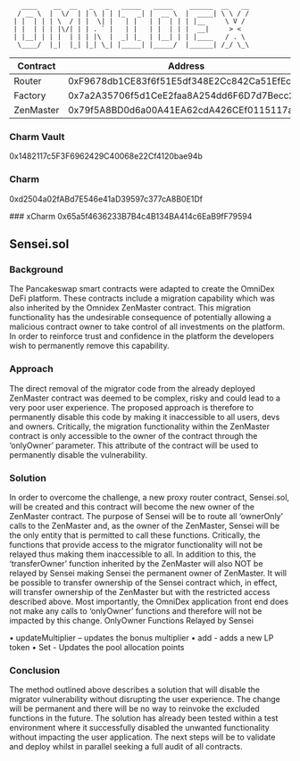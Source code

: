 ```
   ____    __  __   _   _   _____   _____    ______  __   __
  / __ \  |  \/  | | \ | | |_   _| |  __ \  |  ____| \ \ / /
 | |  | | | \  / | |  \| |   | |   | |  | | | |__     \ V / 
 | |  | | | |\/| | | . ` |   | |   | |  | | |  __|     > <  
 | |__| | | |  | | | |\  |  _| |_  | |__| | | |____   / . \ 
  \____/  |_|  |_| |_| \_| |_____| |_____/  |______| /_/ \_\
```
| Contract | Address | 
| --------------- | --------------- | 
| Router | 0xF9678db1CE83f6f51E5df348E2Cc842Ca51EfEc1 | 
| Factory| 0x7a2A35706f5d1CeE2faa8A254dd6F6D7d7Becc25 | 
| ZenMaster | 0x79f5A8BD0d6a00A41EA62cdA426CEf0115117a61 | 


### Charm Vault
0x1482117c5F3F6962429C40068e22Cf4120bae94b

### Charm
0xd2504a02fABd7E546e41aD39597c377cA8B0E1Df

### xCharm 0x65a5f4636233B7B4c4B134BA414c6EaB9fF79594




## Sensei.sol 



### Background

The Pancakeswap smart contracts were adapted to create the OmniDex DeFi platform. These
contracts include a migration capability which was also inherited by the Omnidex ZenMaster
contract. This migration functionality has the undesirable consequence of potentially allowing a
malicious contract owner to take control of all investments on the platform. In order to reinforce
trust and confidence in the platform the developers wish to permanently remove this capability.

### Approach

The direct removal of the migrator code from the already deployed ZenMaster contract was deemed
to be complex, risky and could lead to a very poor user experience. The proposed approach is
therefore to permanently disable this code by making it inaccessible to all users, devs and owners.
Critically, the migration functionality within the ZenMaster contract is only accessible to the owner
of the contract through the ‘onlyOwner’ parameter. This attribute of the contract will be used to
permanently disable the vulnerability.

### Solution

In order to overcome the challenge, a new proxy router contract, Sensei.sol, will be created and this
contract will become the new owner of the ZenMaster contract. The purpose of Sensei will be to
route all ‘ownerOnly’ calls to the ZenMaster and, as the owner of the ZenMaster, Sensei will be the
only entity that is permitted to call these functions. Critically, the functions that provide access to
the migrator functionality will not be relayed thus making them inaccessible to all.
In addition to this, the ‘transferOwner’ function inherited by the ZenMaster will also NOT be relayed
by Sensei making Sensei the permanent owner of ZenMaster. It will be possible to transfer
ownership of the Sensei contract which, in effect, will transfer ownership of the ZenMaster but with
the restricted access described above.
Most importantly, the OmniDex application front end does not make any calls to ‘onlyOwner’
functions and therefore will not be impacted by this change.
OnlyOwner Functions Relayed by Sensei

• updateMultiplier – updates the bonus multiplier
• add - adds a new LP token
• Set - Updates the pool allocation points

### Conclusion

The method outlined above describes a solution that will disable the migrator vulnerability without
disrupting the user experience. The change will be permanent and there will be no way to reinvoke
the excluded functions in the future. The solution has already been tested within a test environment
where it successfully disabled the unwanted functionality without impacting the user application.
The next steps will be to validate and deploy whilst in parallel seeking a full audit of all contracts.
